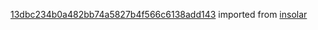 [13dbc234b0a482bb74a5827b4f566c6138add143](https://github.com/insolar/insolar/commit/13dbc234b0a482bb74a5827b4f566c6138add143) imported from [insolar](https://github.com/insolar/insolar)
